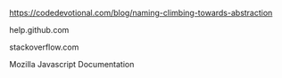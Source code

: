 https://codedevotional.com/blog/naming-climbing-towards-abstraction

help.github.com

stackoverflow.com

Mozilla Javascript Documentation
